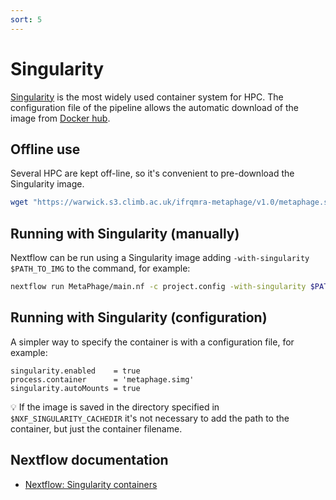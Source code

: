 ```yaml
---
sort: 5
---
```


# Singularity

[Singularity](https://apptainer.org/) is the most widely used container system for HPC.
The configuration file of the pipeline allows the automatic download of the image
from [Docker hub](https://hub.docker.com/r/andreatelatin/metaphage).

## Offline use

Several HPC are kept off-line, so it's convenient to pre-download the Singularity image.

```bash
wget "https://warwick.s3.climb.ac.uk/ifrqmra-metaphage/v1.0/metaphage.simg"
```

## Running with Singularity (manually)

Nextflow can be run using a Singularity image adding
`-with-singularity $PATH_TO_IMG` to the command,
for example:

```bash
nextflow run MetaPhage/main.nf -c project.config -with-singularity $PATH_TO_SIMG
```

## Running with Singularity (configuration)

A simpler way to specify the container is with a configuration file, for example:

```nextflow
singularity.enabled    = true
process.container      = 'metaphage.simg'
singularity.autoMounts = true
```

:bulb: If the image is saved in the directory specified in `$NXF_SINGULARITY_CACHEDIR` it's not
necessary to add the path to the container, but just the container filename.

## Nextflow documentation

* [Nextflow: Singularity containers](https://www.nextflow.io/docs/latest/singularity.html)
